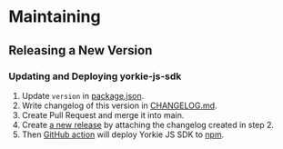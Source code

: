 # Maintaining

## Releasing a New Version

### Updating and Deploying yorkie-js-sdk

1. Update `version` in [package.json](https://github.com/yorkie-team/yorkie-js-sdk/blob/main/package.json#L3).
2. Write changelog of this version in [CHANGELOG.md](https://github.com/yorkie-team/yorkie/blob/main/CHANGELOG.md).
3. Create Pull Request and merge it into main.
4. Create [a new release](https://github.com/yorkie-team/yorkie-js-sdk/releases/new) by attaching the changelog created in step 2.
5. Then [GitHub action](https://github.com/yorkie-team/yorkie-js-sdk/blob/main/.github/workflows/npm-publish.yml) will deploy Yorkie JS SDK to [npm](https://www.npmjs.com/package/yorkie-js-sdk).
